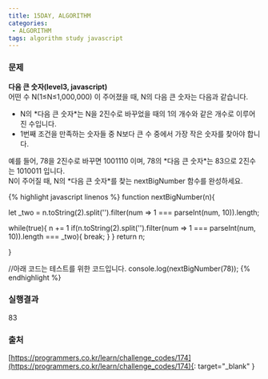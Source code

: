 ```yaml
---
title: 15DAY, ALGORITHM
categories:
 - ALGORITHM
tags: algorithm study javascript
---
```


### 문제
**다음 큰 숫자(level3, javascript)**<br />
어떤 수 N(1≤N≤1,000,000) 이 주어졌을 때, N의 다음 큰 숫자는 다음과 같습니다.
<ul>
	<li>N의 *다음 큰 숫자*는 N을 2진수로 바꾸었을 때의 1의 개수와 같은 개수로 이루어진 수입니다.</li>
	<li>1번째 조건을 만족하는 숫자들 중 N보다 큰 수 중에서 가장 작은 숫자를 찾아야 합니다.</li>
</ul>
예를 들어, 78을 2진수로 바꾸면 1001110 이며, 78의 *다음 큰 숫자*는 83으로 2진수는 1010011 입니다.<br />
N이 주어질 때, N의 *다음 큰 숫자*를 찾는 nextBigNumber 함수를 완성하세요.

{% highlight javascript linenos %}
function nextBigNumber(n){
  
  let _two = n.toString(2).split('').filter(num => 1 === parseInt(num, 10)).length;
  
  while(true){
    n += 1
    if(n.toString(2).split('').filter(num => 1 === parseInt(num, 10)).length === _two){
      break;
    }
  }
  return n;
        
}

//아래 코드는 테스트를 위한 코드입니다.
console.log(nextBigNumber(78));
{% endhighlight %}

### 실행결과
83

### 출처
[https://programmers.co.kr/learn/challenge_codes/174](https://programmers.co.kr/learn/challenge_codes/174){: target="_blank" }